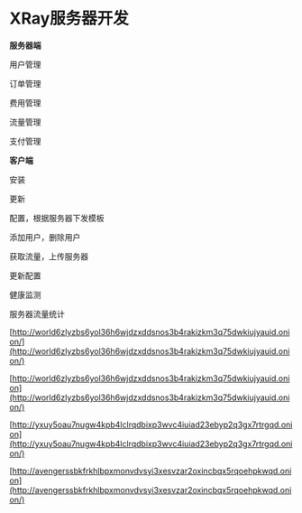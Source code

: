 # XRay服务器开发

**服务器端**

用户管理

订单管理

费用管理

流量管理

支付管理

**客户端**

安装

更新

配置，根据服务器下发模板

添加用户，删除用户

获取流量，上传服务器

更新配置

健康监测

服务器流量统计

[http://world6zlyzbs6yol36h6wjdzxddsnos3b4rakizkm3q75dwkiujyauid.onion/](http://world6zlyzbs6yol36h6wjdzxddsnos3b4rakizkm3q75dwkiujyauid.onion/)

[http://world6zlyzbs6yol36h6wjdzxddsnos3b4rakizkm3q75dwkiujyauid.onion](http://world6zlyzbs6yol36h6wjdzxddsnos3b4rakizkm3q75dwkiujyauid.onion/)

[http://yxuy5oau7nugw4kpb4lclrqdbixp3wvc4iuiad23ebyp2q3gx7rtrgqd.onion](http://yxuy5oau7nugw4kpb4lclrqdbixp3wvc4iuiad23ebyp2q3gx7rtrgqd.onion/)

[http://avengerssbkfrkhlbpxmonvdvsyi3xesvzar2oxincbqx5rqoehpkwqd.onion](http://avengerssbkfrkhlbpxmonvdvsyi3xesvzar2oxincbqx5rqoehpkwqd.onion/)
